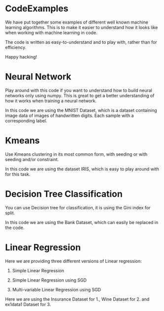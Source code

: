 # CodeExamples
We have put together some examples of different well known machine learning algorithms. This is to make it easier to understand how it looks like when working with machine learning in code. 

The code is written as easy-to-understand and to play with, rather than for efficiency.

Happy hacking!

# Neural Network
Play around with this code if you want to understand how to build neural networks only using numpy.
This is great to get a better understanding of how it works when training a neural network.

In this code we are using the MNIST Dataset, which is a dataset containing image data of images of handwritten digits. 
Each sample with a corresponding label.

# Kmeans
Use Kmeans clustering in its most common form, with seeding or with seeding and/or constraint.

In this code we are using the dataset IRIS, which is easy to play around with for this task.

# Decision Tree Classification
You can use Decision tree for classification, it is using the Gini index for split.

In this code we are using the Bank Dataset, which can easily be replaced in the code.

# Linear Regression
Here we are providing three different versions of Linear regression:

1. Simple Linear Regression

2. Simple Linear Regression using SGD

3. Multi-variable Linear Regression using SGD

Here we are using the Insurance Dataset for 1., Wine Dataset for 2. and ex1data1 Dataset for 3.
